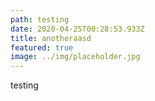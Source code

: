 ```yaml
---
path: testing
date: 2020-04-25T00:28:53.933Z
title: anotheraasd
featured: true
image: ../img/placeholder.jpg
---
```

testing